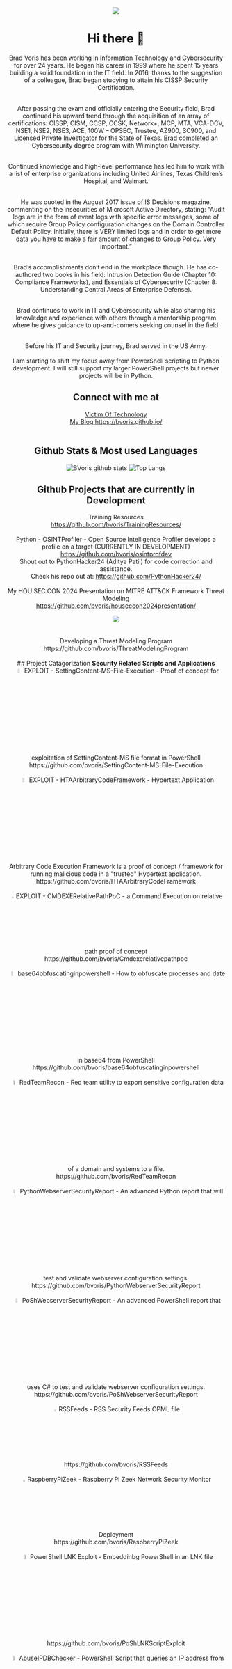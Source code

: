 <CENTER><img src="https://github.com/bvoris/bvoris/blob/master/banner.jpg" align="center" target="_blank" /><CENTER />

# Hi there 👋
Brad Voris has been working in Information Technology and Cybersecurity for over 24 years. He began his career in 1999 where he spent 15 years building a solid foundation in the IT field. In 2016, thanks to the suggestion of a colleague, Brad began studying to attain his CISSP Security Certification.<BR /><BR />

After passing the exam and officially entering the Security field, Brad continued his upward trend through the acquisition of an array of certifications: CISSP, CISM, CCSP, CCSK, Network+, MCP, MTA, VCA-DCV, NSE1, NSE2, NSE3, ACE, 100W – OPSEC, Trustee, AZ900, SC900, and Licensed Private Investigator for the State of Texas. Brad completed an Cybersecurity degree program with Wilmington University.<BR /><BR />

Continued knowledge and high-level performance has led him to work with a list of enterprise organizations including United Airlines, Texas Children’s Hospital, and Walmart. <BR /><BR />

He was quoted in the August 2017 issue of IS Decisions magazine, commenting on the insecurities of Microsoft Active Directory, stating: “Audit logs are in the form of event logs with specific error messages, some of which require Group Policy configuration changes on the Domain Controller Default Policy. Initially, there is VERY limited logs and in order to get more data you have to make a fair amount of changes to Group Policy. Very important.” <BR /><BR />

Brad’s accomplishments don’t end in the workplace though. He has co-authored two books in his field: Intrusion Detection Guide (Chapter 10: Compliance Frameworks), and Essentials of Cybersecurity (Chapter 8: Understanding Central Areas of Enterprise Defense). <BR /><BR />

Brad continues to work in IT and Cybersecurity while also sharing his knowledge and experience with others through a mentorship program where he gives guidance to up-and-comers seeking counsel in the field. <BR /><BR />

Before his IT and Security journey, Brad served in the US Army. <BR /><BR />
I am starting to shift my focus away from PowerShell scripting to Python development. I will still support my larger PowerShell projects but newer projects will be in Python.

## Connect with me at
<A HREF="https://www.victimoftechnology.com" align=center>Victim Of Technology<A /><BR />
<A HREF="https://bvoris.github.io/" align=center>My Blog https://bvoris.github.io/ <A />
<BR /><BR />

  
## Github Stats & Most used Languages
![BVoris github stats](https://github-readme-stats.vercel.app/api?username=bvoris&theme=algolia&&show_icons=true) ![Top Langs](https://github-readme-stats.vercel.app/api/top-langs/?username=bvoris&layout=compact)
  
## Github Projects that are currently in Development
Training Resources<BR />
https://github.com/bvoris/TrainingResources/
<BR /><BR />
Python - OSINTProfiler - Open Source Intelligence Profiler develops a profile on a target (CURRENTLY IN DEVELOPMENT)<BR />
https://github.com/bvoris/osintprofdev<BR />
Shout out to PythonHacker24 (Aditya Patil) for code correction and assistance.<BR />
Check his repo out at: https://github.com/PythonHacker24/
<BR /><BR />
My HOU.SEC.CON 2024 Presentation on MITRE ATT&CK Framework Threat Modeling<BR />
https://github.com/bvoris/houseccon2024presentation/<BR />
<CENTER>
<IMG SRC="https://github.com/bvoris/houseccon2024presentation/raw/main/flyer.jpg">
</CENTER>
<BR /><BR />
Developing a Threat Modeling Program<BR />
https://github.com/bvoris/ThreatModelingProgram
<BR /><BR />
## Project Catagorization 
<B>Security Related Scripts and Applications</B><BR />
<img src="https://github.com/bvoris/bvoris/blob/master/skull.png" width=5% height=5% />EXPLOIT - SettingContent-MS-File-Execution - Proof of concept for exploitation of SettingContent-MS file format in PowerShell<BR />
https://github.com/bvoris/SettingContent-MS-File-Execution
<BR /><BR />
<img src="https://github.com/bvoris/bvoris/blob/master/skull.png" width=5% height=5% />EXPLOIT - HTAArbitraryCodeFramework - Hypertext Application Arbitrary Code Execution Framework is a proof of concept / framework for running malicious code in a "trusted" Hypertext application.<BR />
https://github.com/bvoris/HTAArbitraryCodeFramework
<BR /><BR />  
<img src="https://github.com/bvoris/bvoris/blob/master/skull.png" width=3% height=3% />EXPLOIT - CMDEXERelativePathPoC - a Command Execution on relative path proof of concept<BR />
https://github.com/bvoris/Cmdexerelativepathpoc 
<BR /><BR />
<img src="https://github.com/bvoris/bvoris/blob/master/powershell.png" width=5% height=5% />base64obfuscatinginpowershell - How to obfuscate processes and date in base64 from PowerShell<BR />
https://github.com/bvoris/base64obfuscatinginpowershell
<BR /><BR />
<img src="https://github.com/bvoris/bvoris/blob/master/batch.png" width=5% height=5% />RedTeamRecon - Red team utility to export sensitive configuration data of a domain and systems to a file.<BR />
https://github.com/bvoris/RedTeamRecon
<BR /><BR />
<img src="https://github.com/bvoris/bvoris/blob/master/pythonicon.png" width=5% height=5% />PythonWebserverSecurityReport - An advanced Python report that will test and validate webserver configuration settings.<BR />
https://github.com/bvoris/PythonWebserverSecurityReport
<BR /><BR />
<img src="https://github.com/bvoris/bvoris/blob/master/powershell.png" width=5% height=5% />PoShWebserverSecurityReport - An advanced PowerShell report that uses C# to test and validate webserver configuration settings.<BR />
https://github.com/bvoris/PoShWebserverSecurityReport
<BR /><BR />
<img src="https://github.com/bvoris/bvoris/blob/master/rss.png" width=3% height=3% />RSSFeeds - RSS Security Feeds OPML file<BR />
https://github.com/bvoris/RSSFeeds
<BR /><BR />
<img src="https://github.com/bvoris/bvoris/blob/master/bashg.png" width=3% height=3% />RaspberryPiZeek - Raspberry Pi Zeek Network Security Monitor Deployment<BR />
https://github.com/bvoris/RaspberryPiZeek
<BR /><BR />
<img src="https://github.com/bvoris/bvoris/blob/master/powershell.png" width=5% height=5% />PowerShell LNK Exploit - Embeddinbg PowerShell in an LNK file<BR />
https://github.com/bvoris/PoShLNKScriptExploit
<BR /><BR />
<img src="https://github.com/bvoris/bvoris/blob/master/powershell.png" width=5% height=5% />AbuseIPDBChecker - PowerShell Script that queries an IP address from user input and exports the search results from AbuseIPDB.com
https://github.com/bvoris/AbuseIPDBChecker
<BR /><BR /><BR />

<B>Active Directory Domain Services (ADDS) Scripts and Applications</B><BR />
<img src="https://github.com/bvoris/bvoris/blob/master/powershell.png" width=5% height=5% />PSUserSecurityReport - Export all users from ADDS to a CSV file for auditing.<BR />
https://github.com/bvoris/PSUserSecurityReport
<BR /><BR />
<img src="https://github.com/bvoris/bvoris/blob/master/powershell.png" width=5% height=5% />ADPAMReport - Export all privileged access management groups in ADDS to HTML report for auditing.<BR />
https://github.com/bvoris/ADPAMReport
<BR /><BR />
<img src="https://github.com/bvoris/bvoris/blob/master/powershell.png" width=5% height=5% />ADDSPasswordExpirationReport - Report in ADDS to verify password expiration<BR />
https://github.com/bvoris/ADDSPasswordExpirationReport
<BR /><BR />
<img src="https://github.com/bvoris/bvoris/blob/master/powershell.png" width=5% height=5% />addslastlogonreport - Report in ADDS on last time users logged in<BR />
https://github.com/bvoris/addslastlogonreport
<BR /><BR />
<img src="https://github.com/bvoris/bvoris/blob/master/powershell.png" width=5% height=5% />PoShSearchADonEmail<BR />
https://github.com/bvoris/PoShSearchADonEmail
<BR /><BR />
<img src="https://github.com/bvoris/bvoris/blob/master/powershell.png" width=5% height=5% />SID-from-Active-Directory-Name-or-Group-Name<BR />
https://github.com/bvoris/SID-from-Active-Directory-Name-or-Group-Name
<BR /><BR />
<img src="https://github.com/bvoris/bvoris/blob/master/powershell.png" width=5% height=5% />PoShExportADOUStructure - PowerShell Export Organizational Unit export from Active Directory Domain Services (ADDS)<BR />
https://github.com/bvoris/PoShExportADOUStructure
<BR /><BR />
<img src="https://github.com/bvoris/bvoris/blob/master/powershell.png" width=5% height=5% />PSBulkOUImport - PowerShell Bulk Organizational Unit Import into Active Directory Domain Services (ADDS)<BR />
https://github.com/bvoris/PSBulkOUImport
<BR /><BR />
<img src="https://github.com/bvoris/bvoris/blob/master/powershell.png" width=5% height=5% />ActiveDirectoryReports - PowerShell Active Directory Report Web Application<BR />
https://github.com/bvoris/ActiveDirectoryReports  
<BR /><BR /><BR />

<B>Domain Naming Service (DNS) Scripts and Applications</B><BR />
<img src="https://github.com/bvoris/bvoris/blob/master/powershell.png" width=5% height=5% />PoShDNSHealthReport - PowerShell Script to generate an HTML DNS Health Report<BR />
https://github.com/bvoris/PoShDNSHealthReport
<BR /><BR />  
<img src="https://github.com/bvoris/bvoris/blob/master/powershell.png" width=5% height=5% />PoShDNSScavenging1day - PowerShell Script to set DNS Scavenging to 1 day<BR />
https://github.com/bvoris/PoShDNSScavenging1day
<BR /><BR />
<img src="https://github.com/bvoris/bvoris/blob/master/powershell.png" width=5% height=5% />PoShDNSScavenging7days - PowerShell Script to set DNS Scavenging to 7 days<BR />
https://github.com/bvoris/PoShDNSScavenging7days
<BR /><BR /><BR />

<B>MS Exchange Scripts and Applications</B><BR />
<img src="https://github.com/bvoris/bvoris/blob/master/powershell.png" width=5% height=5% />Exchange-2010-Clear-Poison-messages-from-the-queue - PowerShell script that clears messages stuck in the messaging queue<BR />
https://github.com/bvoris/Exchange-2010-Clear-Poison-messages-from-the-queue
<BR /><BR />
<img src="https://github.com/bvoris/bvoris/blob/master/powershell.png" width=5% height=5% />Exchange-database-replication-report - PowerShell script that generates an HTML based Exchange database replication report<BR />
https://github.com/bvoris/Exchange-database-replication-report
<BR /><BR />
<img src="https://github.com/bvoris/bvoris/blob/master/powershell.png" width=5% height=5% />PoSHExchangeHideUserGAL - PowerShell script to hide users from the Global Address List in Exchange<BR />
https://github.com/bvoris/PoSHExchangeHideUserGAL
<BR /><BR /><BR />
  
<B>Misc Scripts and Applications</B><BR />
<img src="https://github.com/bvoris/bvoris/blob/master/powershell.png" width=5% height=5% />PSNetMon Network Resource Monitoring Utility for Windows<BR />
https://github.com/bvoris/PSNetMon
<BR /><BR />
<img src="https://github.com/bvoris/bvoris/blob/master/powershell.png" width=5% height=5% />CurrentWeatherConditions - PowerShell Script that scrapes Weather.com to get current weather conditions.<BR />
https://github.com/bvoris/currentweatherconditions
<BR /><BR />
<img src="https://github.com/bvoris/bvoris/blob/master/powershell.png" width=5% height=5% />NoSleepTillBrooklyn - PowerShell script that keeps your screensaver / screen lock from running.<BR />
https://github.com/bvoris/NoSleepTillBrooklyn
<BR /><BR />
<img src="https://github.com/bvoris/bvoris/blob/master/powershell.png" width=5% height=5% />PoShSpeechSynth - PowerShell Speech Synthesizer<BR />
https://github.com/bvoris/PoShSpeechSynth
<BR /><BR />
<img src="https://github.com/bvoris/bvoris/blob/master/hta.png" width=5% height=5% />LANMonkey - HyperText Application with some web based tools for networking<BR />
https://github.com/bvoris/LANMonkey
<BR /><BR />
<img src="https://github.com/bvoris/bvoris/blob/master/powershell.png" width=5% height=5% />SysInfo - PowerShell Script that generates an HTML System Information report<BR />
https://github.com/bvoris/SysInfo
<BR /><BR /><BR />

<B>Linux Scripts and Applications</B><BR />
 <img src="https://github.com/bvoris/bvoris/blob/master/bashg.png" width=3% height=3% />LinuxScriptRepo - Generic Linux shell scripts, config files and penetration testing application scripts<BR />
 https://github.com/bvoris/LinuxScriptRepo
  <BR /><BR />
  <img src="https://github.com/bvoris/bvoris/blob/master/bashg.png" width=3% height=3% />PSNetMon Linux  - PSNetMon Network Resource Monitoring Utility for Linux (conversion)<BR />
 https://github.com/bvoris/PSNetMonLinux
   <BR /><BR />
 <img src="https://github.com/bvoris/bvoris/blob/master/bashg.png" width=3% height=3% />Sunfounder NAS Kit Fix - walkthrough for NAS Kit hat installation<BR /> 
 https://github.com/bvoris/SunFounderNASKitFix
 <BR /><BR /><BR />
 
 <B>Certification, Training, & Career Resources</B><BR />
 <img src="https://github.com/bvoris/bvoris/blob/master/cert.png" width=3% height=3% />TrainingResources - My repo for Training & Career Planning Resources<BR />
 https://github.com/bvoris/TrainingResources
 <BR /><BR />
 <img src="https://github.com/bvoris/bvoris/blob/master/cert.png" width=3% height=3% />CISSPTraining - My repo for CISSP Training Material<BR />
 https://github.com/bvoris/CISSPTraining
 <BR /><BR />
 <img src="https://github.com/bvoris/bvoris/blob/master/cert.png" width=3% height=3% />CCSKTraining - My repo for CCSK Training Material<BR />
 https://github.com/bvoris/CCSKTraining
 <BR /><BR />
 <img src="https://github.com/bvoris/bvoris/blob/master/cert.png" width=3% height=3% />MSSC-900 - My repo for MS SC-900 Training Material<BR />
 https://github.com/bvoris/MSSC-900
 <BR /><BR />
 <img src="https://github.com/bvoris/bvoris/blob/master/cert.png" width=3% height=3% />Mitreattackthreatmodeling - MITRE ATT&CK Framework Threat Modeling<BR />  https://github.com/bvoris/mitreattackthreatmodeling<BR /><BR />
 <img src="https://github.com/bvoris/bvoris/blob/master/cert.png" width=3% height=3% />ITILTraining - My repo for ITIL Training Material<BR />
 https://github.com/bvoris/ITILTraining
 <BR /><BR /><BR />
 
 <B>Collective Works</B><BR />
 <img src="https://github.com/bvoris/bvoris/blob/master/book.png" width=3% height=3% />Collective Works - Copy of articles, e-books and collaborations I have written<BR />
 https://github.com/bvoris/CollectiveWorks
 <BR /><BR /><BR />

 <B>Public Speaking</B><BR />
 <img src="https://github.com/bvoris/bvoris/blob/master/book.png" width=3% height=3% />Public Speaking - Events for which I've spoken at<BR />
 https://github.com/bvoris/Publicspeaking
 <BR /><BR /><BR />
 
 <B>Commodore 64</B><BR />
 <IMG SRC="https://github.com/bvoris/Commodore64/blob/main/clogo.png" WIDTH=3% HEIGHT=3% ALIGN=CENTER>Commodore 64 - My Commodore 64 Work<BR />
 https://github.com/bvoris/Commodore64
 <BR /><BR /><BR /> 
  
## Connect with me at

<a href="https://twitter.com/HMInfoSecViking?ref_src=twsrc%5Etfw"><IMG SRC="https://github.com/bvoris/bvoris/blob/master/twitter.jpg" WIDTH=10% HEIGHT=10% ALIGN=LEFT></a>

<a href="https://www.linkedin.com/in/brad-voris" target="_blank"><IMG SRC="https://github.com/bvoris/bvoris/blob/master/linkedin.png" WIDTH=10% HEIGHT=4% ALIGN=RIGHT></a>

<BR /><BR />
<BR /><BR />

<A HREF="https://www.victimoftechnology.com">Victim Of Technology<A />
<BR /><BR />
